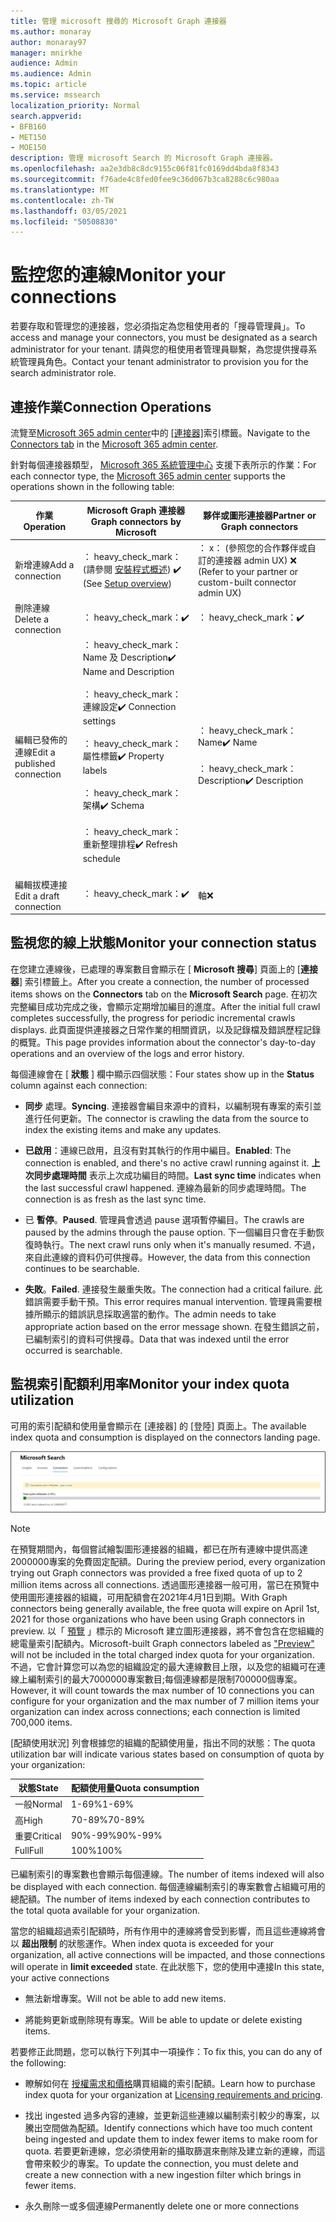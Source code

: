 ```yaml
---
title: 管理 microsoft 搜尋的 Microsoft Graph 連接器
ms.author: monaray
author: monaray97
manager: mnirkhe
audience: Admin
ms.audience: Admin
ms.topic: article
ms.service: mssearch
localization_priority: Normal
search.appverid:
- BFB160
- MET150
- MOE150
description: 管理 microsoft Search 的 Microsoft Graph 連接器。
ms.openlocfilehash: aa2e3db8c8dc9155c06f81fc0169dd4bda8f8343
ms.sourcegitcommit: f76ade4c8fed0fee9c36d067b3ca8288c6c980aa
ms.translationtype: MT
ms.contentlocale: zh-TW
ms.lasthandoff: 03/05/2021
ms.locfileid: "50508830"
---
```

<!-- markdownlint-disable no-inline-html -->

# <a name="monitor-your-connections"></a><span data-ttu-id="f4256-103">監控您的連線</span><span class="sxs-lookup"><span data-stu-id="f4256-103">Monitor your connections</span></span>

<span data-ttu-id="f4256-104">若要存取和管理您的連接器，您必須指定為您租使用者的「搜尋管理員」。</span><span class="sxs-lookup"><span data-stu-id="f4256-104">To access and manage your connectors, you must be designated as a search administrator for your tenant.</span></span> <span data-ttu-id="f4256-105">請與您的租使用者管理員聯繫，為您提供搜尋系統管理員角色。</span><span class="sxs-lookup"><span data-stu-id="f4256-105">Contact your tenant administrator to provision you for the search administrator role.</span></span>

## <a name="connection-operations"></a><span data-ttu-id="f4256-106">連接作業</span><span class="sxs-lookup"><span data-stu-id="f4256-106">Connection Operations</span></span>

<span data-ttu-id="f4256-107">流覽至[Microsoft 365 admin center](https://admin.microsoft.com)中的 [[連接器]](https://admin.microsoft.com/Adminportal/Home#/MicrosoftSearch/Connectors)索引標籤。</span><span class="sxs-lookup"><span data-stu-id="f4256-107">Navigate to the [Connectors tab](https://admin.microsoft.com/Adminportal/Home#/MicrosoftSearch/Connectors) in the [Microsoft 365 admin center](https://admin.microsoft.com).</span></span>

<span data-ttu-id="f4256-108">針對每個連接器類型， [Microsoft 365 系統管理中心](https://admin.microsoft.com) 支援下表所示的作業：</span><span class="sxs-lookup"><span data-stu-id="f4256-108">For each connector type, the [Microsoft 365 admin center](https://admin.microsoft.com) supports the operations shown in the following table:</span></span>

<span data-ttu-id="f4256-109">作業</span><span class="sxs-lookup"><span data-stu-id="f4256-109">Operation</span></span> | <span data-ttu-id="f4256-110">Microsoft Graph 連接器</span><span class="sxs-lookup"><span data-stu-id="f4256-110">Graph connectors by Microsoft</span></span> | <span data-ttu-id="f4256-111">夥伴或圖形連接器</span><span class="sxs-lookup"><span data-stu-id="f4256-111">Partner or Graph connectors</span></span>
--- | --- | ---
<span data-ttu-id="f4256-112">新增連線</span><span class="sxs-lookup"><span data-stu-id="f4256-112">Add a connection</span></span> | <span data-ttu-id="f4256-113">： heavy_check_mark： (請參閱 [安裝程式概述](configure-connector.md)) </span><span class="sxs-lookup"><span data-stu-id="f4256-113">:heavy_check_mark: (See [Setup overview](configure-connector.md))</span></span> | <span data-ttu-id="f4256-114">： x： (參照您的合作夥伴或自訂的連接器 admin UX) </span><span class="sxs-lookup"><span data-stu-id="f4256-114">:x: (Refer to your partner or custom-built connector admin UX)</span></span>
<span data-ttu-id="f4256-115">刪除連線</span><span class="sxs-lookup"><span data-stu-id="f4256-115">Delete a connection</span></span> | <span data-ttu-id="f4256-116">： heavy_check_mark：</span><span class="sxs-lookup"><span data-stu-id="f4256-116">:heavy_check_mark:</span></span> | <span data-ttu-id="f4256-117">： heavy_check_mark：</span><span class="sxs-lookup"><span data-stu-id="f4256-117">:heavy_check_mark:</span></span>
<span data-ttu-id="f4256-118">編輯已發佈的連線</span><span class="sxs-lookup"><span data-stu-id="f4256-118">Edit a published connection</span></span> | <span data-ttu-id="f4256-119">： heavy_check_mark： Name 及 Description</span><span class="sxs-lookup"><span data-stu-id="f4256-119">:heavy_check_mark: Name and Description</span></span><br></br> <span data-ttu-id="f4256-120">： heavy_check_mark：連線設定</span><span class="sxs-lookup"><span data-stu-id="f4256-120">:heavy_check_mark: Connection settings</span></span><br></br> <span data-ttu-id="f4256-121">： heavy_check_mark：屬性標籤</span><span class="sxs-lookup"><span data-stu-id="f4256-121">:heavy_check_mark: Property labels</span></span><br></br> <span data-ttu-id="f4256-122">： heavy_check_mark：架構</span><span class="sxs-lookup"><span data-stu-id="f4256-122">:heavy_check_mark: Schema</span></span><br></br> <span data-ttu-id="f4256-123">： heavy_check_mark：重新整理排程</span><span class="sxs-lookup"><span data-stu-id="f4256-123">:heavy_check_mark: Refresh schedule</span></span><br></br> | <span data-ttu-id="f4256-124">： heavy_check_mark： Name</span><span class="sxs-lookup"><span data-stu-id="f4256-124">:heavy_check_mark: Name</span></span><br></br> <span data-ttu-id="f4256-125">： heavy_check_mark： Description</span><span class="sxs-lookup"><span data-stu-id="f4256-125">:heavy_check_mark: Description</span></span>
<span data-ttu-id="f4256-126">編輯拔模連接</span><span class="sxs-lookup"><span data-stu-id="f4256-126">Edit a draft connection</span></span> | <span data-ttu-id="f4256-127">： heavy_check_mark：</span><span class="sxs-lookup"><span data-stu-id="f4256-127">:heavy_check_mark:</span></span> | <span data-ttu-id="f4256-128">軸</span><span class="sxs-lookup"><span data-stu-id="f4256-128">:x:</span></span>

## <a name="monitor-your-connection-status"></a><span data-ttu-id="f4256-129">監視您的線上狀態</span><span class="sxs-lookup"><span data-stu-id="f4256-129">Monitor your connection status</span></span>

<span data-ttu-id="f4256-130">在您建立連線後，已處理的專案數目會顯示在 [ **Microsoft 搜尋**] 頁面上的 [**連接器**] 索引標籤上。</span><span class="sxs-lookup"><span data-stu-id="f4256-130">After you create a connection, the number of processed items shows on the **Connectors** tab on the **Microsoft Search** page.</span></span> <span data-ttu-id="f4256-131">在初次完整編目成功完成之後，會顯示定期增加編目的進度。</span><span class="sxs-lookup"><span data-stu-id="f4256-131">After the initial full crawl completes successfully, the progress for periodic incremental crawls displays.</span></span> <span data-ttu-id="f4256-132">此頁面提供連接器之日常作業的相關資訊，以及記錄檔及錯誤歷程記錄的概覽。</span><span class="sxs-lookup"><span data-stu-id="f4256-132">This page provides information about the connector's day-to-day operations and an overview of the logs and error history.</span></span>

<span data-ttu-id="f4256-133">每個連線會在 [ **狀態** ] 欄中顯示四個狀態：</span><span class="sxs-lookup"><span data-stu-id="f4256-133">Four states show up in the **Status** column against each connection:</span></span>

* <span data-ttu-id="f4256-134">**同步** 處理。</span><span class="sxs-lookup"><span data-stu-id="f4256-134">**Syncing**.</span></span> <span data-ttu-id="f4256-135">連接器會編目來源中的資料，以編制現有專案的索引並進行任何更新。</span><span class="sxs-lookup"><span data-stu-id="f4256-135">The connector is crawling the data from the source to index the existing items and make any updates.</span></span>

* <span data-ttu-id="f4256-136">**已啟用**：連線已啟用，且沒有對其執行的作用中編目。</span><span class="sxs-lookup"><span data-stu-id="f4256-136">**Enabled**: The connection is enabled, and there's no active crawl running against it.</span></span> <span data-ttu-id="f4256-137">**上次同步處理時間** 表示上次成功編目的時間。</span><span class="sxs-lookup"><span data-stu-id="f4256-137">**Last sync time** indicates when the last successful crawl happened.</span></span> <span data-ttu-id="f4256-138">連線為最新的同步處理時間。</span><span class="sxs-lookup"><span data-stu-id="f4256-138">The connection is as fresh as the last sync time.</span></span>

* <span data-ttu-id="f4256-139">已 **暫停**。</span><span class="sxs-lookup"><span data-stu-id="f4256-139">**Paused**.</span></span> <span data-ttu-id="f4256-140">管理員會透過 pause 選項暫停編目。</span><span class="sxs-lookup"><span data-stu-id="f4256-140">The crawls are paused by the admins through the pause option.</span></span> <span data-ttu-id="f4256-141">下一個編目只會在手動恢復時執行。</span><span class="sxs-lookup"><span data-stu-id="f4256-141">The next crawl runs only when it's manually resumed.</span></span> <span data-ttu-id="f4256-142">不過，來自此連線的資料仍可供搜尋。</span><span class="sxs-lookup"><span data-stu-id="f4256-142">However, the data from this connection continues to be searchable.</span></span>

* <span data-ttu-id="f4256-143">**失敗**。</span><span class="sxs-lookup"><span data-stu-id="f4256-143">**Failed**.</span></span> <span data-ttu-id="f4256-144">連接發生嚴重失敗。</span><span class="sxs-lookup"><span data-stu-id="f4256-144">The connection had a critical failure.</span></span> <span data-ttu-id="f4256-145">此錯誤需要手動干預。</span><span class="sxs-lookup"><span data-stu-id="f4256-145">This error requires manual intervention.</span></span> <span data-ttu-id="f4256-146">管理員需要根據所顯示的錯誤訊息採取適當的動作。</span><span class="sxs-lookup"><span data-stu-id="f4256-146">The admin needs to take appropriate action based on the error message shown.</span></span> <span data-ttu-id="f4256-147">在發生錯誤之前，已編制索引的資料可供搜尋。</span><span class="sxs-lookup"><span data-stu-id="f4256-147">Data that was indexed until the error occurred is searchable.</span></span>

## <a name="monitor-your-index-quota-utilization"></a><span data-ttu-id="f4256-148">監視索引配額利用率</span><span class="sxs-lookup"><span data-stu-id="f4256-148">Monitor your index quota utilization</span></span>

<span data-ttu-id="f4256-149">可用的索引配額和使用量會顯示在 [連接器] 的 [登陸] 頁面上。</span><span class="sxs-lookup"><span data-stu-id="f4256-149">The available index quota and consumption is displayed on the connectors landing page.</span></span>

![索引配額使用量列](media/quota_utilization.png)

>[!NOTE]
><span data-ttu-id="f4256-151">在預覽期間內，每個嘗試繪製圖形連接器的組織，都已在所有連線中提供高達2000000專案的免費固定配額。</span><span class="sxs-lookup"><span data-stu-id="f4256-151">During the preview period, every organization trying out Graph connectors was provided a free fixed quota of up to 2 million items across all connections.</span></span> <span data-ttu-id="f4256-152">透過圖形連接器一般可用，當已在預覽中使用圖形連接器的組織，可用配額會在2021年4月1日到期。</span><span class="sxs-lookup"><span data-stu-id="f4256-152">With Graph connectors being generally available, the free quota will expire on April 1st, 2021 for those organizations who have been using Graph connectors in preview.</span></span>
><span data-ttu-id="f4256-153">以「 [預覽](connectors-preview.md) 」標示的 Microsoft 建立圖形連接器，將不會包含在您組織的總電量索引配額內。</span><span class="sxs-lookup"><span data-stu-id="f4256-153">Microsoft-built Graph connectors labeled as ["Preview"](connectors-preview.md) will not be included in the total charged index quota for your organization.</span></span> <span data-ttu-id="f4256-154">不過，它會計算您可以為您的組織設定的最大連線數目上限，以及您的組織可在連線上編制索引的最大7000000專案數目;每個連線都是限制700000個專案。</span><span class="sxs-lookup"><span data-stu-id="f4256-154">However, it will count towards the max number of 10 connections you can configure for your organization and the max number of 7 million items your organization can index across connections; each connection is limited 700,000 items.</span></span> 

<span data-ttu-id="f4256-155">[配額使用狀況] 列會根據您的組織的配額使用量，指出不同的狀態：</span><span class="sxs-lookup"><span data-stu-id="f4256-155">The quota utilization bar will indicate various states based on consumption of quota by your organization:</span></span>

<span data-ttu-id="f4256-156">狀態</span><span class="sxs-lookup"><span data-stu-id="f4256-156">State</span></span> | <span data-ttu-id="f4256-157">配額使用量</span><span class="sxs-lookup"><span data-stu-id="f4256-157">Quota consumption</span></span>
--- | ---
<span data-ttu-id="f4256-158">一般</span><span class="sxs-lookup"><span data-stu-id="f4256-158">Normal</span></span> | <span data-ttu-id="f4256-159">1-69%</span><span class="sxs-lookup"><span data-stu-id="f4256-159">1-69%</span></span>
<span data-ttu-id="f4256-160">高</span><span class="sxs-lookup"><span data-stu-id="f4256-160">High</span></span> | <span data-ttu-id="f4256-161">70-89%</span><span class="sxs-lookup"><span data-stu-id="f4256-161">70-89%</span></span>
<span data-ttu-id="f4256-162">重要</span><span class="sxs-lookup"><span data-stu-id="f4256-162">Critical</span></span> | <span data-ttu-id="f4256-163">90%-99%</span><span class="sxs-lookup"><span data-stu-id="f4256-163">90%-99%</span></span>
<span data-ttu-id="f4256-164">Full</span><span class="sxs-lookup"><span data-stu-id="f4256-164">Full</span></span> | <span data-ttu-id="f4256-165">100%</span><span class="sxs-lookup"><span data-stu-id="f4256-165">100%</span></span>

<span data-ttu-id="f4256-166">已編制索引的專案數也會顯示每個連線。</span><span class="sxs-lookup"><span data-stu-id="f4256-166">The number of items indexed will also be displayed with each connection.</span></span> <span data-ttu-id="f4256-167">每個連線編制索引的專案數會占組織可用的總配額。</span><span class="sxs-lookup"><span data-stu-id="f4256-167">The number of items indexed by each connection contributes to the total quota available for your organization.</span></span>

<span data-ttu-id="f4256-168">當您的組織超過索引配額時，所有作用中的連線將會受到影響，而且這些連線將會以 **超出限制** 的狀態運作。</span><span class="sxs-lookup"><span data-stu-id="f4256-168">When index quota is exceeded for your organization, all active connections will be impacted, and those connections will operate in **limit exceeded** state.</span></span> <span data-ttu-id="f4256-169">在此狀態下，您的使用中連接</span><span class="sxs-lookup"><span data-stu-id="f4256-169">In this state, your active connections</span></span>  

* <span data-ttu-id="f4256-170">無法新增專案。</span><span class="sxs-lookup"><span data-stu-id="f4256-170">Will not be able to add new items.</span></span>

* <span data-ttu-id="f4256-171">將能夠更新或刪除現有專案。</span><span class="sxs-lookup"><span data-stu-id="f4256-171">Will be able to update or delete existing items.</span></span>

<span data-ttu-id="f4256-172">若要修正此問題，您可以執行下列其中一項操作：</span><span class="sxs-lookup"><span data-stu-id="f4256-172">To fix this, you can do any of the following:</span></span>

* <span data-ttu-id="f4256-173">瞭解如何在 [授權需求和價格](licensing.md)購買組織的索引配額。</span><span class="sxs-lookup"><span data-stu-id="f4256-173">Learn how to purchase index quota for your organization at [Licensing requirements and pricing](licensing.md).</span></span>

* <span data-ttu-id="f4256-174">找出 ingested 過多內容的連線，並更新這些連線以編制索引較少的專案，以騰出空間做為配額。</span><span class="sxs-lookup"><span data-stu-id="f4256-174">Identify connections which have too much content being ingested and update them to index fewer items to make room for quota.</span></span> <span data-ttu-id="f4256-175">若要更新連線，您必須使用新的攝取篩選來刪除及建立新的連線，而這會帶來較少的專案。</span><span class="sxs-lookup"><span data-stu-id="f4256-175">To update the connection, you must delete and create a new connection with a new ingestion filter which brings in fewer items.</span></span>

* <span data-ttu-id="f4256-176">永久刪除一或多個連線</span><span class="sxs-lookup"><span data-stu-id="f4256-176">Permanently delete one or more connections</span></span>
